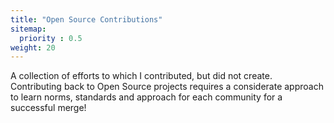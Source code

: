 ```yaml
---
title: "Open Source Contributions"
sitemap:
  priority : 0.5
weight: 20
---
```

<p>A collection of efforts to which I contributed, but did not create. Contributing back to Open Source projects requires a considerate approach to learn norms, standards and approach for each community for a successful merge!</p>